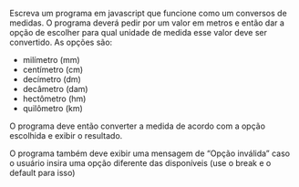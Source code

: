 Escreva um programa em javascript que funcione como um conversos de medidas. O programa 
deverá pedir por um valor em metros e então dar a opção de escolher para qual unidade de
medida esse valor deve ser convertido. As opções são:

- milímetro (mm)
- centímetro (cm)
- decímetro (dm)
- decâmetro (dam)
- hectômetro (hm)
- quilômetro (km)

O programa deve então converter a medida de acordo com a opção escolhida e exibir o resultado.

O programa também deve exibir uma mensagem de “Opção inválida” caso o usuário insira uma opção 
diferente das disponíveis (use o break e o default para isso)